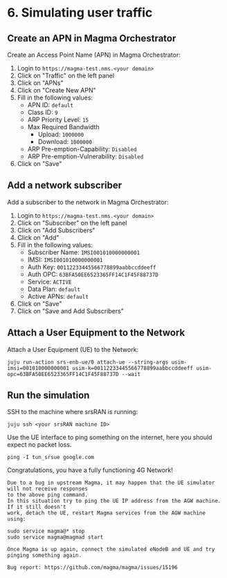 # 6. Simulating user traffic

## Create an APN in Magma Orchestrator

Create an Access Point Name (APN) in Magma Orchestrator:

1. Login to `https://magma-test.nms.<your domain>`
2. Click on "Traffic" on the left panel
3. Click on "APNs"
4. Click on "Create New APN"
5. Fill in the following values:
   - APN ID: `default`
   - Class ID: `9`
   - ARP Priority Level: `15`
   - Max Required Bandwidth
     - Upload: `1000000`
     - Download: `1000000`
   - ARP Pre-emption-Capability: `Disabled`
   - ARP Pre-emption-Vulnerability: `Disabled`
6. Click on "Save"

## Add a network subscriber

Add a subscriber to the network in Magma Orchestrator:

1. Login to `https://magma-test.nms.<your domain>`
2. Click on "Subscriber" on the left panel
3. Click on "Add Subscribers"
4. Click on "Add"
5. Fill in the following values:
   - Subscriber Name: `IMSI001010000000001`
   - IMSI: `IMSI001010000000001`
   - Auth Key: `00112233445566778899aabbccddeeff`
   - Auth OPC: `63BFA50EE6523365FF14C1F45F88737D`
   - Service: `ACTIVE`
   - Data Plan: `default`
   - Active APNs: `default`
6. Click on "Save"
7. Click on "Save and Add Subscribers"

## Attach a User Equipment to the Network

Attach a User Equipment (UE) to the Network:

```{code-block} shell
juju run-action srs-enb-ue/0 attach-ue --string-args usim-imsi=001010000000001 usim-k=00112233445566778899aabbccddeeff usim-opc=63BFA50EE6523365FF14C1F45F88737D --wait
```

## Run the simulation

SSH to the machine where srsRAN is running:

```{code-block} shell
juju ssh <your srsRAN machine ID>
```

Use the UE interface to ping something on the internet, here you should expect no packet loss.

```{code-block} shell
ping -I tun_srsue google.com
```

Congratulations, you have a fully functioning 4G Network!

```{note}
Due to a bug in upstream Magma, it may happen that the UE simulator will not receive responses 
to the above ping command. 
In this situation try to ping the UE IP address from the AGW machine. If it still doesn't
work, detach the UE, restart Magma services from the AGW machine using:

sudo service magma@* stop
sudo service magma@magmad start

Once Magma is up again, connect the simulated eNodeB and UE and try pinging something again.

Bug report: https://github.com/magma/magma/issues/15196
```
